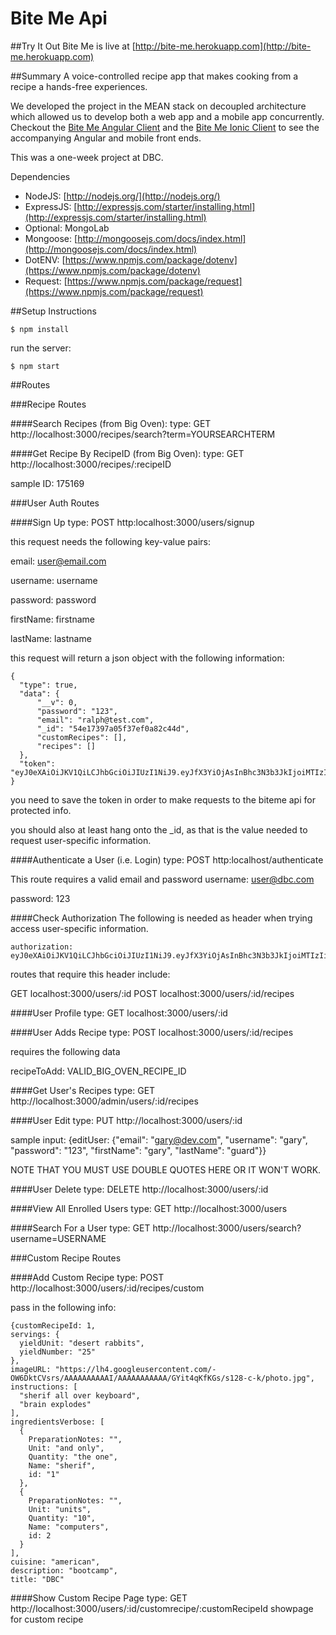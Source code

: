 # Bite Me Api

##Try It Out
Bite Me is live at [http://bite-me.herokuapp.com](http://bite-me.herokuapp.com)

##Summary
A voice-controlled recipe app that makes cooking from a recipe a hands-free experiences.

We developed the project in the MEAN stack on decoupled architecture which allowed us to develop both a web app and a mobile app concurrently. Checkout the [Bite Me Angular Client](https://github.com/cgardens/biteme_client) and the [Bite Me Ionic Client](https://github.com/cgardens/biteme_ionic_client) to see the accompanying Angular and mobile front ends.

This was a one-week project at DBC.



Dependencies

- NodeJS: [http://nodejs.org/](http://nodejs.org/)
- ExpressJS: [http://expressjs.com/starter/installing.html](http://expressjs.com/starter/installing.html)
- Optional: MongoLab
- Mongoose: [http://mongoosejs.com/docs/index.html](http://mongoosejs.com/docs/index.html)
- DotENV: [https://www.npmjs.com/package/dotenv](https://www.npmjs.com/package/dotenv)
- Request: [https://www.npmjs.com/package/request](https://www.npmjs.com/package/request)

##Setup Instructions
```
$ npm install
```

run the server:
```
$ npm start
```

##Routes

###Recipe Routes

####Search Recipes (from Big Oven):
type: GET
http://localhost:3000/recipes/search?term=YOURSEARCHTERM

####Get Recipe By RecipeID (from Big Oven):
type: GET
http://localhost:3000/recipes/:recipeID

sample ID: 175169


###User Auth Routes

####Sign Up
type: POST
http:localhost:3000/users/signup

  this request needs the following key-value pairs:

  email: user@email.com

  username: username

  password: password

  firstName: firstname

  lastName: lastname

  this request will return a json object with the following information:

```
{
  "type": true,
  "data": {
      "__v": 0,
      "password": "123",
      "email": "ralph@test.com",
      "_id": "54e17397a05f37ef0a82c44d",
      "customRecipes": [],
      "recipes": []
  },
  "token": "eyJ0eXAiOiJKV1QiLCJhbGciOiJIUzI1NiJ9.eyJfX3YiOjAsInBhc3N3b3JkIjoiMTIzIiwiZW1haWwiOiJyYWxwaEB0ZXN0LmNvbSIsIl9pZCI6IjU0ZTE3Mzk3YTA1ZjM3ZWYwYTgyYzQ0ZCIsImN1c3RvbVJlY2lwZXMiOltdLCJyZWNpcGVzIjpbXX0.oMDZxitchaGOcGZz4qUMFHpC6Y7yyjV5kSGG1ycabTs"
}
```

  you need to save the token in order to make requests to the biteme api for protected info.

  you should also at least hang onto the _id, as that is the value needed to request user-specific information.

####Authenticate a User (i.e. Login)
type: POST
http:localhost/authenticate

This route requires a valid email and password
username: user@dbc.com

password: 123

####Check Authorization
The following is needed as header when trying access user-specific information.

```
authorization: eyJ0eXAiOiJKV1QiLCJhbGciOiJIUzI1NiJ9.eyJfX3YiOjAsInBhc3N3b3JkIjoiMTIzIiwiZW1haWwiOiJyYWxwaEB0ZXN0LmNvbSIsIl9pZCI6IjU0ZTE3Mzk3YTA1ZjM3ZWYwYTgyYzQ0ZCIsImN1c3RvbVJlY2lwZXMiOltdLCJyZWNpcGVzIjpbXX0.oMDZxitchaGOcGZz4qUMFHpC6Y7yyjV5kSGG1ycabTs
```

routes that require this header include:

GET localhost:3000/users/:id
POST localhost:3000/users/:id/recipes

####User Profile
type: GET
localhost:3000/users/:id

####User Adds Recipe
type: POST
localhost:3000/users/:id/recipes

  requires the following data

  recipeToAdd: VALID_BIG_OVEN_RECIPE_ID

####Get User's Recipes
type: GET
http://localhost:3000/admin/users/:id/recipes

####User Edit
type: PUT
http://localhost:3000/users/:id

sample input: {editUser: {"email": "gary@dev.com", "username": "gary", "password": "123", "firstName": "gary", "lastName": "guard"}}

NOTE THAT YOU MUST USE DOUBLE QUOTES HERE OR IT WON'T WORK.

####User Delete
type: DELETE
http://localhost:3000/users/:id

####View All Enrolled Users
type: GET
http://localhost:3000/users

####Search For a User
type: GET
http://localhost:3000/users/search?username=USERNAME

###Custom Recipe Routes

####Add Custom Recipe
type: POST
http://localhost:3000/users/:id/recipes/custom

pass in the following info:
```
{customRecipeId: 1,
servings: {
  yieldUnit: "desert rabbits",
  yieldNumber: "25"
},
imageURL: "https://lh4.googleusercontent.com/-OW6DktCVsrs/AAAAAAAAAAI/AAAAAAAAAAA/GYit4qKfKGs/s128-c-k/photo.jpg",
instructions: [
  "sherif all over keyboard",
  "brain explodes"
],
ingredientsVerbose: [
  {
    PreparationNotes: "",
    Unit: "and only",
    Quantity: "the one",
    Name: "sherif",
    id: "1"
  },
  {
    PreparationNotes: "",
    Unit: "units",
    Quantity: "10",
    Name: "computers",
    id: 2
  }
],
cuisine: "american",
description: "bootcamp",
title: "DBC"
```

####Show Custom Recipe Page
type: GET
http://localhost:3000/users/:id/customrecipe/:customRecipeId
showpage for custom recipe





